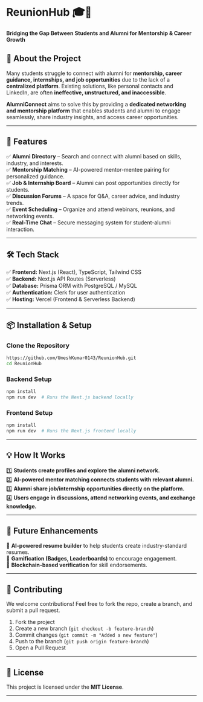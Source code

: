 # **ReunionHub** 🎓🔗  
**Bridging the Gap Between Students and Alumni for Mentorship & Career Growth**  

## **📌 About the Project**  
Many students struggle to connect with alumni for **mentorship, career guidance, internships, and job opportunities** due to the lack of a **centralized platform**. Existing solutions, like personal contacts and LinkedIn, are often **ineffective, unstructured, and inaccessible**.  

**AlumniConnect** aims to solve this by providing a **dedicated networking and mentorship platform** that enables students and alumni to engage seamlessly, share industry insights, and access career opportunities.  

---

## **🚀 Features**  
✅ **Alumni Directory** – Search and connect with alumni based on skills, industry, and interests.  
✅ **Mentorship Matching** – AI-powered mentor-mentee pairing for personalized guidance.  
✅ **Job & Internship Board** – Alumni can post opportunities directly for students.  
✅ **Discussion Forums** – A space for Q&A, career advice, and industry trends.  
✅ **Event Scheduling** – Organize and attend webinars, reunions, and networking events.  
✅ **Real-Time Chat** – Secure messaging system for student-alumni interaction.  

---

## **🛠️ Tech Stack**  
✅ **Frontend:** Next.js (React), TypeScript, Tailwind CSS  
✅ **Backend:** Next.js API Routes (Serverless)  
✅ **Database:** Prisma ORM with PostgreSQL / MySQL  
✅ **Authentication:** Clerk for user authentication  
✅ **Hosting:** Vercel (Frontend & Serverless Backend)  

---

## **📦 Installation & Setup**  

### **Clone the Repository**  
```bash  
https://github.com/UmeshKumar0143/ReunionHub.git  
cd ReunionHub  
```

### **Backend Setup**  
```bash  
npm install  
npm run dev  # Runs the Next.js backend locally  
```

### **Frontend Setup**  
```bash  
npm install  
npm run dev  # Runs the Next.js frontend locally  
```

---

## **💡 How It Works**  
1️⃣ **Students create profiles and explore the alumni network.**  
2️⃣ **AI-powered mentor matching connects students with relevant alumni.**  
3️⃣ **Alumni share job/internship opportunities directly on the platform.**  
4️⃣ **Users engage in discussions, attend networking events, and exchange knowledge.**  

---

## **📌 Future Enhancements**  
🚀 **AI-powered resume builder** to help students create industry-standard resumes.  
🚀 **Gamification (Badges, Leaderboards)** to encourage engagement.  
🚀 **Blockchain-based verification** for skill endorsements.  

---

## **🤝 Contributing**  
We welcome contributions! Feel free to fork the repo, create a branch, and submit a pull request.  

1. Fork the project  
2. Create a new branch (`git checkout -b feature-branch`)  
3. Commit changes (`git commit -m "Added a new feature"`)  
4. Push to the branch (`git push origin feature-branch`)  
5. Open a Pull Request  

---

## **📜 License**  
This project is licensed under the **MIT License**.  

---

